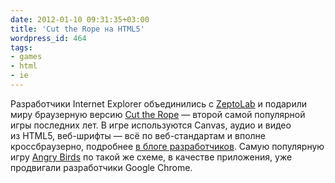 ```yaml
---
date: 2012-01-10 09:31:35+03:00
title: 'Cut the Rope на HTML5'
wordpress_id: 464
tags:
- games
- html
- ie
---
```


Разработчики Internet Explorer объединились с [ZeptoLab][1] и подарили миру браузерную версию [Cut the Rope][2] — второй самой популярной игры последних лет. В игре используются Canvas, аудио и видео из HTML5, веб-шрифты — всё по веб-стандартам и вполне кроссбраузерно, подробнее [в блоге разработчиков][3]. Самую популярную игру [Angry Birds][4] по такой же схеме, в качестве приложения, уже продвигали разработчики Google Chrome.

[1]: http://zeptolab.com/
[2]: http://cuttherope.ie/
[3]: http://cuttherope.ie/dev/
[4]: http://chrome.angrybirds.com/
